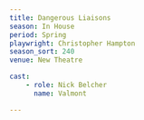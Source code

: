 ```yaml
---
title: Dangerous Liaisons
season: In House
period: Spring
playwright: Christopher Hampton
season_sort: 240
venue: New Theatre

cast:
	- role: Nick Belcher
	  name: Valmont

---
```


